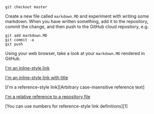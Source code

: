 ```
git checkout master
```

Create a new file called `markdown.MD` and experiment with writing some markdown.
When you have written something, add it to the repository, commit the change, and
then push to the GitHub cloud repository, e.g.

```
git add markdown.MD
git commit -a
git push
```

Using your web browser, take a look at your `markdown.MD` rendered in GitHub.

[I'm an inline-style link](https://www.google.com)

[I'm an inline-style link with title](https://www.google.com "Google's Homepage")

[I'm a reference-style link][Arbitrary case-insensitive reference text]

[I'm a relative reference to a repository file](../blob/master/LICENSE)

[You can use numbers for reference-style link definitions][1]

